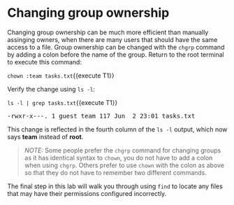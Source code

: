 # Changing group ownership

Changing group ownership can be much more efficient than manually assinging owners,
when there are many users that should have the same access to a file.
Group ownership can be changed with the `chgrp` command by adding a colon before
the name of the group. Return to the root terminal to execute this command:

`chown :team tasks.txt`{{execute T1}}

Verify the change using `ls -l`:

`ls -l | grep tasks.txt`{{execute T1}}

<pre class=file>
-rwxr-x---. 1 guest team 117 Jun  2 23:01 tasks.txt
</pre>

This change is reflected in the fourth column of the `ls -l` output,
which now says __team__ instead of __root__.

>_NOTE:_ Some people prefer the `chgrp` command for changing groups as it has
identical syntax to `chown`, you do not have to add a colon when using `chgrp`.
Others prefer to use `chown` with the colon as above
so that they do not have to remember two different commands.

The final step in this lab will walk you through using `find` to locate any
files that may have their permissions configured incorrectly.
